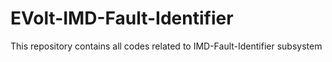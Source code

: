 # EVolt-IMD-Fault-Identifier
This repository contains all codes related to IMD-Fault-Identifier subsystem
